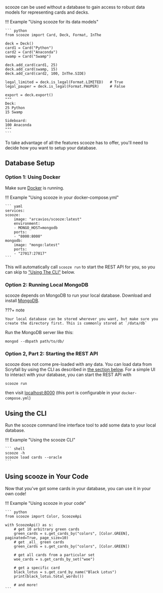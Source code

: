 scooze can be used without a database to gain access to robust data models for representing cards and decks.

!!! Example "Using scooze for its data models"

    ``` python
    from scooze import Card, Deck, Format, InThe

    deck = Deck()
    card1 = Card("Python")
    card2 = Card("Anaconda")
    swamp = Card("Swamp")

    deck.add_card(card1, 25)
    deck.add_card(swamp, 15)
    deck.add_card(card2, 100, InThe.SIDE)

    legal_limited = deck.is_legal(Format.LIMITED)   # True
    legal_pauper = deck.is_legal(Format.PAUPER)     # False

    export = deck.export()
    """
    Deck:
    25 Python
    15 Swamp

    Sideboard:
    100 Anaconda
    """
    ```

To take advantage of all the features scooze has to offer, you'll need to decide how you want to setup your database.

## Database Setup

### Option 1: Using Docker

Make sure [Docker](https://www.docker.com/products/docker-desktop/) is running.

!!! Example "Using scooze in your docker-compose.yml"

    ``` yaml
    services:
    scooze:
        image: "arcavios/scooze:latest"
        environment:
        - MONGO_HOST=mongodb
        ports:
        - "8000:8000"
    mongodb:
        image: "mongo:latest"
        ports:
        - "27017:27017"
    ```

This will automatically call `scooze run` to start the REST API for you, so you can skip to ["Using The CLI"](#using-the-cli) below.

### Option 2: Running Local MongoDB

scooze depends on MongoDB to run your local database.
Download and install [MongoDB](https://www.mongodb.com/docs/manual/installation/).

???+ note

    Your local database can be stored wherever you want, but make sure you create the directory first. This is commonly stored at `/data/db`

Run the MongoDB server like this:

``` shell
mongod --dbpath path/to/db/
```

### Option 2, Part 2: Starting the REST API

scooze does not come pre-loaded with any data. You can load data from Scryfall by using the CLI as described in [the section below](#using-the-cli). For a simple UI to interact with your database, you can start the REST API with

``` shell
scooze run
```

then visit [localhost:8000](http://localhost:8000) (this port is configurable in your `docker-compose.yml`)

## Using the CLI

Run the scooze command line interface tool to add some data to your local database.

!!! Example "Using the scooze CLI"

    ``` shell
    scooze -h
    scooze load cards --oracle
    ```

## Using scooze in Your Code

Now that you've got some cards in your database, you can use it in your own code!

!!! Example "Using scooze in your code"

    ``` python
    from scooze import Color, ScoozeApi

    with ScoozeApi() as s:
        # get 10 arbitrary green cards
        green_cards = s.get_cards_by("colors", [Color.GREEN], paginated=True, page_size=10)
        # get _all_ green cards
        green_cards = s.get_cards_by("colors", [Color.GREEN])

        # get all cards from a particular set
        woe_cards = s.get_cards_by_set("woe")

        # get a specific card
        black_lotus = s.get_card_by_name("Black Lotus")
        print(black_lotus.total_words())

        # and more!
    ```
